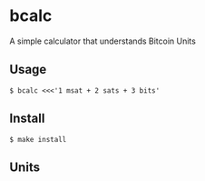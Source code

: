 
# bcalc

  A simple calculator that understands Bitcoin Units

## Usage

    $ bcalc <<<'1 msat + 2 sats + 3 bits'


## Install

    $ make install

## Units


